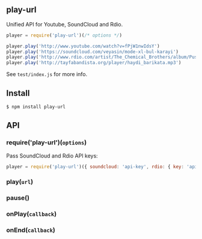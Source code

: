 ## play-url

Unified API for Youtube, SoundCloud and Rdio.

```js
player = require('play-url')(/* options */)

player.play('http://www.youtube.com/watch?v=fPjW1nwIdsY')
player.play('https://soundcloud.com/veyasin/mode-xl-bul-karayi')
player.play('http://www.rdio.com/artist/The_Chemical_Brothers/album/Push_The_Button/track/Galvanize/')
player.play('http://tayfabandista.org/player/haydi_barikata.mp3')
```

See `test/index.js` for more info.

## Install

```bash
$ npm install play-url
```

## API

### require('play-url')(`options`)

Pass SoundCloud and Rdio API keys:

```js
player = require('play-url')({ soundcloud: 'api-key', rdio: { key: 'api-key', auth: 'auth.html' })
```

### play(`url`)
### pause()
### onPlay(`callback`)
### onEnd(`callback`)
